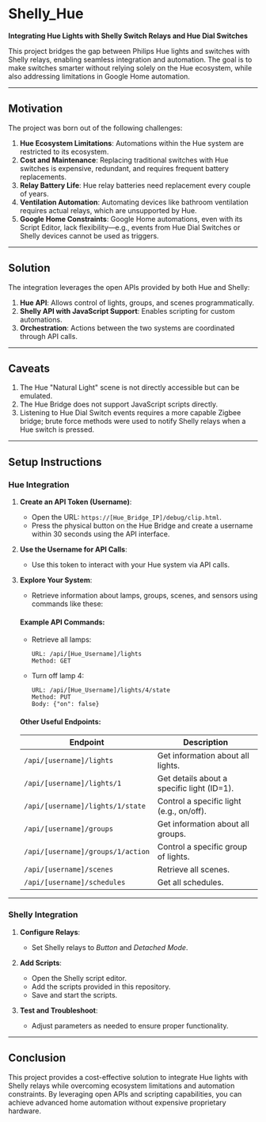 # Shelly_Hue

**Integrating Hue Lights with Shelly Switch Relays and Hue Dial Switches**

This project bridges the gap between Philips Hue lights and switches with Shelly relays, enabling seamless integration and automation. The goal is to make switches smarter without relying solely on the Hue ecosystem, while also addressing limitations in Google Home automation.

---

## **Motivation**

The project was born out of the following challenges:

1. **Hue Ecosystem Limitations**: Automations within the Hue system are restricted to its ecosystem.
2. **Cost and Maintenance**: Replacing traditional switches with Hue switches is expensive, redundant, and requires frequent battery replacements.
3. **Relay Battery Life**: Hue relay batteries need replacement every couple of years.
4. **Ventilation Automation**: Automating devices like bathroom ventilation requires actual relays, which are unsupported by Hue.
5. **Google Home Constraints**: Google Home automations, even with its Script Editor, lack flexibility—e.g., events from Hue Dial Switches or Shelly devices cannot be used as triggers.

---

## **Solution**

The integration leverages the open APIs provided by both Hue and Shelly:

1. **Hue API**: Allows control of lights, groups, and scenes programmatically.
2. **Shelly API with JavaScript Support**: Enables scripting for custom automations.
3. **Orchestration**: Actions between the two systems are coordinated through API calls.

---

## **Caveats**

1. The Hue "Natural Light" scene is not directly accessible but can be emulated.
2. The Hue Bridge does not support JavaScript scripts directly.
3. Listening to Hue Dial Switch events requires a more capable Zigbee bridge; brute force methods were used to notify Shelly relays when a Hue switch is pressed.

---

## **Setup Instructions**

### **Hue Integration**

1. **Create an API Token (Username)**:
   - Open the URL: `https://[Hue_Bridge_IP]/debug/clip.html`.
   - Press the physical button on the Hue Bridge and create a username within 30 seconds using the API interface.

2. **Use the Username for API Calls**:
   - Use this token to interact with your Hue system via API calls.

3. **Explore Your System**:
   - Retrieve information about lamps, groups, scenes, and sensors using commands like these:

   #### Example API Commands:
   - Retrieve all lamps:
     ```
     URL: /api/[Hue_Username]/lights
     Method: GET
     ```

   - Turn off lamp 4:
     ```
     URL: /api/[Hue_Username]/lights/4/state
     Method: PUT
     Body: {"on": false}
     ```

   #### Other Useful Endpoints:
   | Endpoint                           | Description                                 |
   |------------------------------------|---------------------------------------------|
   | `/api/[username]/lights`           | Get information about all lights.          |
   | `/api/[username]/lights/1`         | Get details about a specific light (ID=1). |
   | `/api/[username]/lights/1/state`   | Control a specific light (e.g., on/off).   |
   | `/api/[username]/groups`           | Get information about all groups.          |
   | `/api/[username]/groups/1/action`  | Control a specific group of lights.        |
   | `/api/[username]/scenes`           | Retrieve all scenes.                       |
   | `/api/[username]/schedules`        | Get all schedules.                         |

---

### **Shelly Integration**

1. **Configure Relays**:
   - Set Shelly relays to *Button* and *Detached Mode*.

2. **Add Scripts**:
   - Open the Shelly script editor.
   - Add the scripts provided in this repository.
   - Save and start the scripts.

3. **Test and Troubleshoot**:
   - Adjust parameters as needed to ensure proper functionality.

---

## **Conclusion**

This project provides a cost-effective solution to integrate Hue lights with Shelly relays while overcoming ecosystem limitations and automation constraints. By leveraging open APIs and scripting capabilities, you can achieve advanced home automation without expensive proprietary hardware.
